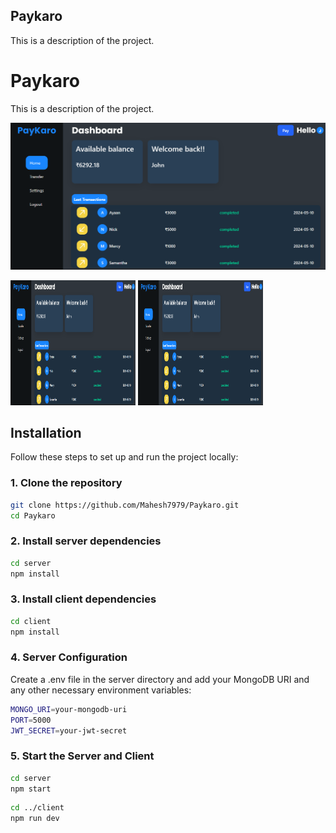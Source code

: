 ## Paykaro

This is a description of the project.
# Paykaro

This is a description of the project.

![Demo Screenshot](imgs/assets/demo-ss-home.png)

<img src="imgs/assets/demo-ss-home.png" alt="Demo Screenshot" width="200" height="200">


<img src="imgs/assets/demo-ss-home.png" alt="Logo" width="200" height="200">

## Installation

Follow these steps to set up and run the project locally:

### 1. Clone the repository

```sh
git clone https://github.com/Mahesh7979/Paykaro.git
cd Paykaro
```

### 2. Install server dependencies
```sh
cd server
npm install
```

### 3. Install client dependencies
```sh
cd client
npm install
```

### 4. Server Configuration
Create a .env file in the server directory and add your MongoDB URI and any other necessary environment variables:
```sh
MONGO_URI=your-mongodb-uri
PORT=5000
JWT_SECRET=your-jwt-secret
```


### 5. Start the Server and Client

```sh
cd server
npm start
```
```sh
cd ../client
npm run dev

